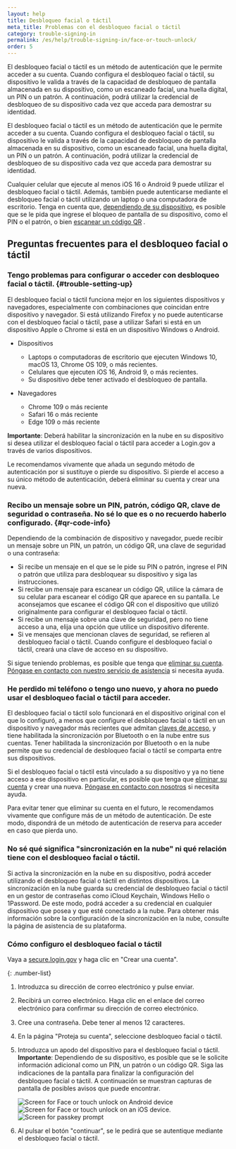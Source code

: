 ```yaml
---
layout: help
title: Desbloqueo facial o táctil
meta_title: Problemas con el desbloqueo facial o táctil
category: trouble-signing-in
permalink: /es/help/trouble-signing-in/face-or-touch-unlock/
order: 5
---
```

El desbloqueo facial o táctil es un método de autenticación que le permite acceder a su cuenta. Cuando configura el desbloqueo facial o táctil, su dispositivo le valida a través de la capacidad de desbloqueo de pantalla almacenada en su dispositivo, como un escaneado facial, una huella digital, un PIN o un patrón. A continuación, podrá utilizar la credencial de desbloqueo de su dispositivo cada vez que acceda para demostrar su identidad.

El desbloqueo facial o táctil es un método de autenticación que le permite acceder a su cuenta. Cuando configura el desbloqueo facial o táctil, su dispositivo le valida a través de la capacidad de desbloqueo de pantalla almacenada en su dispositivo, como un escaneado facial, una huella digital, un PIN o un patrón. A continuación, podrá utilizar la credencial de desbloqueo de su dispositivo cada vez que acceda para demostrar su identidad.

Cualquier celular que ejecute al menos iOS 16 o Android 9 puede utilizar el desbloqueo facial o táctil. Además, también puede autenticarse mediante el desbloqueo facial o táctil utilizando un laptop o una computadora de escritorio. Tenga en cuenta que, [dependiendo de su dispositivo](#trouble-setting-up), es posible que se le pida que ingrese el bloqueo de pantalla de su dispositivo, como el PIN o el patrón, o bien [escanear un código QR](#qr-code-info) .

## Preguntas frecuentes para el desbloqueo facial o táctil

### Tengo problemas para configurar o acceder con desbloqueo facial o táctil. {#trouble-setting-up}

El desbloqueo facial o táctil funciona mejor en los siguientes dispositivos y navegadores, especialmente con combinaciones que coincidan entre dispositivo y navegador. Si está utilizando Firefox y no puede autenticarse con el desbloqueo facial o táctil, pase a utilizar Safari si está en un dispositivo Apple o Chrome si está en un dispositivo Windows o Android.

* Dispositivos
    * Laptops o computadoras de escritorio que ejecuten Windows 10, macOS 13, Chrome OS 109, o más recientes.
    * Celulares que ejecuten iOS 16, Android 9, o más recientes.
    * Su dispositivo debe tener activado el desbloqueo de pantalla.

* Navegadores
    * Chrome 109 o más reciente
    * Safari 16 o más reciente
    * Edge 109 o más reciente

**Importante**: Deberá habilitar la sincronización en la nube en su dispositivo si desea utilizar el desbloqueo facial o táctil para acceder a Login.gov a través de varios dispositivos.

Le recomendamos vivamente que añada un segundo método de autenticación por si sustituye o pierde su dispositivo. Si pierde el acceso a su único método de autenticación, deberá eliminar su cuenta y crear una nueva.

### Recibo un mensaje sobre un PIN, patrón, código QR, clave de seguridad o contraseña. No sé lo que es o no recuerdo haberlo configurado. {#qr-code-info}
Dependiendo de la combinación de dispositivo y navegador, puede recibir un mensaje sobre un PIN, un patrón, un código QR, una clave de seguridad o una contraseña:

* Si recibe un mensaje en el que se le pide su PIN o patrón, ingrese el PIN o patrón que utiliza para desbloquear su dispositivo y siga las instrucciones.
* Si recibe un mensaje para escanear un código QR, utilice la cámara de su celular para escanear el código QR que aparece en su pantalla. Le aconsejamos que escanee el código QR con el dispositivo que utilizó originalmente para configurar el desbloqueo facial o táctil.
* Si recibe un mensaje sobre una clave de seguridad, pero no tiene acceso a una, elija una opción que utilice un dispositivo diferente.
* Si ve mensajes que mencionan claves de seguridad, se refieren al desbloqueo facial o táctil. Cuando configure el desbloqueo facial o táctil, creará una clave de acceso en su dispositivo.

Si sigue teniendo problemas, es posible que tenga que [eliminar su cuenta](/es/help/manage-your-account/delete-your-account/). [Póngase en contacto con nuestro servicio de asistencia](/es/contact/) si necesita ayuda.

### He perdido mi teléfono o tengo uno nuevo, y ahora no puedo usar el desbloqueo facial o táctil para acceder.

El desbloqueo facial o táctil solo funcionará en el dispositivo original con el que lo configuró, a menos que configure el desbloqueo facial o táctil en un dispositivo y navegador más recientes que admitan [claves de acceso](https://fidoalliance.org/passkeys/), y tiene habilitada la sincronización por Bluetooth o en la nube entre sus cuentas. Tener habilitada la sincronización por Bluetooth o en la nube permite que su credencial de desbloqueo facial o táctil se comparta entre sus dispositivos.

Si el desbloqueo facial o táctil está vinculado a su dispositivo y ya no tiene acceso a ese dispositivo en particular, es posible que tenga que [eliminar su cuenta](/es/help/manage-your-account/delete-your-account/) y crear una nueva. [Póngase en contacto con nosotros](/es/contact/) si necesita ayuda.

Para evitar tener que eliminar su cuenta en el futuro, le recomendamos vivamente que configure más de un método de autenticación. De este modo, dispondrá de un método de autenticación de reserva para acceder en caso que pierda uno.

### No sé qué significa "sincronización en la nube" ni qué relación tiene con el desbloqueo facial o táctil.
Si activa la sincronización en la nube en su dispositivo, podrá acceder utilizando el desbloqueo facial o táctil en distintos dispositivos. La sincronización en la nube guarda su credencial de desbloqueo facial o táctil en un gestor de contraseñas como iCloud Keychain, Windows Hello o 1Password. De este modo, podrá acceder a su credencial en cualquier dispositivo que posea y que esté conectado a la nube. Para obtener más información sobre la configuración de la sincronización en la nube, consulte la página de asistencia de su plataforma.

### Cómo configuro el desbloqueo facial o táctil 

Vaya a [secure.login.gov](https://secure.login.gov/es) y haga clic en "Crear una cuenta".

{: .number-list}
1. Introduzca su dirección de correo electrónico y pulse enviar.
2. Recibirá un correo electrónico. Haga clic en el enlace del correo electrónico para conﬁrmar su dirección de correo electrónico.
3. Cree una contraseña. Debe tener al menos 12 caracteres.
4. En la página "Proteja su cuenta", seleccione desbloqueo facial o táctil.
5. Introduzca un apodo del dispositivo para el desbloqueo facial o táctil.
    **Importante**: Dependiendo de su dispositivo, es posible que se le solicite información adicional como un PIN, un patrón o un código QR. Siga las indicaciones de la pantalla para ﬁnalizar la configuración del desbloqueo facial o táctil. A continuación se muestran capturas de pantalla de posibles avisos que puede encontrar.

    <div class="grid-row grid-gap">
        <div class="tablet:grid-col">
            <img alt="Screen for Face or touch unlock on Android device" src="{{ site.baseurl }}/assets/img/help/face-touch-unlock/android-screen-lock.png" />
        </div>
        <div class="tablet:grid-col">
            <img alt="Screen for Face or touch unlock on an iOS device." src="{{ site.baseurl }}/assets/img/help/face-touch-unlock/iphone-screen-lock.png" />
        </div>
        <div class="tablet:grid-col">
            <img alt="Screen for passkey prompt" src="{{ site.baseurl }}/assets/img/help/face-touch-unlock/passkey-screen-shot.png" />
        </div>
    </div>
6. Al pulsar el botón "continuar", se le pedirá que se autentique mediante el desbloqueo facial o táctil.
